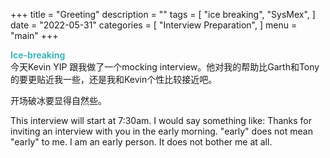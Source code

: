 +++
title = "Greeting"
description = ""
tags = [
    "ice breaking",
    "SysMex",
]
date = "2022-05-31"
categories = [
    "Interview Preparation",
]
menu = "main"
+++

**<font color =#3fb5bd>Ice-breaking</font>**  
今天Kevin YIP 跟我做了一个mocking interview。他对我的帮助比Garth和Tony的要更贴近我一些，还是我和Kevin个性比较接近吧。  

开场破冰要显得自然些。

This interview will start at 7:30am.  I would say something like: Thanks for inviting an interview with you in the early morning.  "early" does not mean "early" to me.  I am an early person.  It does not bother me at all.  